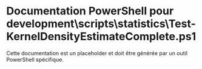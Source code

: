 # Documentation PowerShell pour development\scripts\statistics\Test-KernelDensityEstimateComplete.ps1

Cette documentation est un placeholder et doit être générée par un outil PowerShell spécifique.
